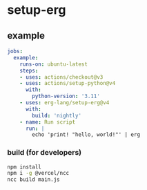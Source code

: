 # setup-erg

## example

```yaml
jobs:
  example:
    runs-on: ubuntu-latest
    steps:
    - uses: actions/checkout@v3
    - uses: actions/setup-python@v4
      with:
        python-version: '3.11'
    - uses: erg-lang/setup-erg@v4
      with:
        build: 'nightly'
    - name: Run script
      run: |
        echo 'print! "hello, world!"' | erg
```

### build (for developers)

```sh
npm install
npm i -g @vercel/ncc
ncc build main.js
```

